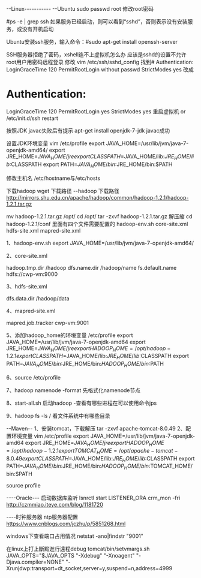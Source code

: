 ﻿--Linux-----------
--Ubuntu
sudo passwd root 修改root密码

#ps -e | grep ssh 如果服务已经启动，则可以看到“sshd”，否则表示没有安装服务，或没有开机启动

Ubuntu安装ssh服务，输入命令：#sudo apt-get install openssh-server 

SSH服务器拒绝了密码，xshell连不上虚拟机怎么办
应该是sshd的设置不允许root用户用密码远程登录
修改 vim /etc/ssh/sshd_config
找到# Authentication:
LoginGraceTime 120
PermitRootLogin without passwd
StrictModes yes
改成
# Authentication:
LoginGraceTime 120
PermitRootLogin yes
StrictModes yes
重启虚拟机 or /etc/init.d/ssh restart

按照JDK
javac失败后有提示
apt-get install openjdk-7-jdk 
javac成功

设置JDK环境变量
vim /etc/profile
export JAVA_HOME=/usr/lib/jvm/java-7-openjdk-amd64/
export JRE_HOME=$JAVA_HOME/jre
export CLASSPATH=$JAVA_HOME/lib:$JRE_HOME/lib:$CLASSPATH
export PATH=$JAVA_HOME/bin:$JRE_HOME/bin:$PATH

修改主机名
/etc/hostname与/etc/hosts

下载hadoop
wget 下载路径
--hadoop
下载路径
http://mirrors.shu.edu.cn/apache/hadoop/common/hadoop-1.2.1/hadoop-1.2.1.tar.gz

mv hadoop-1.2.1.tar.gz /opt/
cd /opt/
tar -zxvf hadoop-1.2.1.tar.gz		解压缩
cd hadoop-1.2.1/conf			里面有四个文件需要配置的 hadoop-env.sh core-site.xml hdfs-site.xml mapred-site.xml

1、hadoop-env.sh
export JAVA_HOME=/usr/lib/jvm/java-7-openjdk-amd64/

2、core-site.xml
<!-- core-site.xml -->
<property>
<!-- hadoop的工作目录-->
<name>hadoop.tmp.dir</name>
<value>/hadoop</value>
</property>
<property>
<!-- 所有元数据的目录-->
<name>dfs.name.dir</name>
<value>/hadoop/name</value>
</property>
<property>
<!-- 文件系统的访问路径-->
<name>fs.default.name</name>
<value>hdfs://cwp-vm:9000</value>
</property>

3、hdfs-site.xml
<property>
<!--文件系统数据存放目录-->
<name>dfs.data.dir</name>
<value>/hadoop/data</value>
</property>

4、mapred-site.xml
<configuration>
<property>
<!-- 任务调度器如何访问-->
<name>mapred.job.tracker</name>
<value>cwp-vm:9001</value>
</property>
</configuration>

5、添加hadoop_home的环境变量
/etc/profile
export JAVA_HOME=/usr/lib/jvm/java-7-openjdk-amd64
export JRE_HOME=$JAVA_HOME/jre
export HADOOP_HOME=/opt/hadoop-1.2.1
export CLASSPATH=$JAVA_HOME/lib:$JRE_HOME/lib:$CLASSPATH
export PATH=$JAVA_HOME/bin:$JRE_HOME/bin:$HADOOP_HOME/bin:$PATH

6、source /etc/profile

7、hadoop namenode -format 先格式化namenode节点

8、start-all.sh  启动hadoop -查看有哪些进程在可以使用命令jps

9、hadoop fs -ls /	看文件系统中有哪些目录


--Maven--
1、安装tomcat，下载解压
tar -zxvf apache-tomcat-8.0.49
2、配置环境变量
vim /etc/profile
export JAVA_HOME=/usr/lib/jvm/java-7-openjdk-amd64
export JRE_HOME=$JAVA_HOME/jre
export HADOOP_HOME=/opt/hadoop-1.2.1
export TOMCAT_HOME=/opt/apache-tomcat-8.0.49
export CLASSPATH=$JAVA_HOME/lib:$JRE_HOME/lib:$CLASSPATH
export PATH=$JAVA_HOME/bin:$JRE_HOME/bin:$HADOOP_HOME/bin:$TOMCAT_HOME/bin:$PATH

source profile


----Oracle---
启动数据库监听
lsnrctl start LISTENER_ORA
crm_mon -fri
http://czmmiao.iteye.com/blog/1181720

----时钟服务器
ntp服务器配置
https://www.cnblogs.com/jczhu/p/5851268.html


windows下查看端口占用情况
netstat -ano|findstr "9001"

在linux上打上斷點進行遠程debug
tomcat/bin/setvmargs.sh
JAVA_OPTS="$JAVA_OPTS "-Xdebug" "-Xnoagent" "-Djava.compiler=NONE" "-Xrunjdwp:transport=dt_socket,server=y,suspend=n,address=4999






























